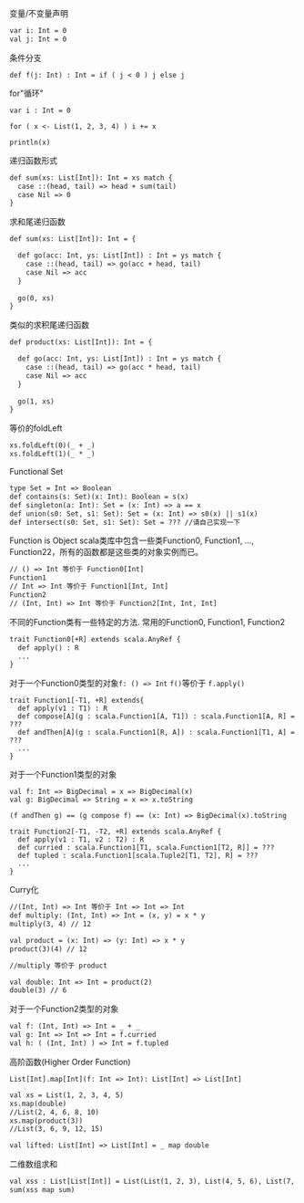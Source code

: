 变量/不变量声明
```dtd
var i: Int = 0
val j: Int = 0
```

条件分支
```
def f(j: Int) : Int = if ( j < 0 ) j else j
```

for"循环"
```
var i : Int = 0

for ( x <- List(1, 2, 3, 4) ) i += x

println(x)
```

递归函数形式
```dtd
def sum(xs: List[Int]): Int = xs match {
  case ::(head, tail) => head + sum(tail)
  case Nil => 0
}
```

求和尾递归函数
```dtd
def sum(xs: List[Int]): Int = {

  def go(acc: Int, ys: List[Int]) : Int = ys match {
    case ::(head, tail) => go(acc + head, tail) 
    case Nil => acc
  }  
  
  go(0, xs)  
}
```
类似的求积尾递归函数
```dtd
def product(xs: List[Int]): Int = {

  def go(acc: Int, ys: List[Int]) : Int = ys match {
    case ::(head, tail) => go(acc * head, tail) 
    case Nil => acc
  }  
  
  go(1, xs)  
}
```
等价的foldLeft
```dtd
xs.foldLeft(0)(_ + _)
xs.foldLeft(1)(_ * _)
```

Functional Set
```dtd
type Set = Int => Boolean
def contains(s: Set)(x: Int): Boolean = s(x)
def singleton(a: Int): Set = (x: Int) => a == x
def union(s0: Set, s1: Set): Set = (x: Int) => s0(x) || s1(x)
def intersect(s0: Set, s1: Set): Set = ??? //请自己实现一下

```
Function is Object
scala类库中包含一些类Function0, Function1, ..., Function22，所有的函数都是这些类的对象实例而已。
```dtd
// () => Int 等价于 Function0[Int]
Function1
// Int => Int 等价于 Function1[Int, Int]
Function2
// (Int, Int) => Int 等价于 Function2[Int, Int, Int]
```
不同的Function类有一些特定的方法. 常用的Function0, Function1, Function2
```dtd
trait Function0[+R] extends scala.AnyRef {
  def apply() : R
  ... 
}
```
对于一个Function0类型的对象```f: () => Int``` ```f()```等价于 ```f.apply()```

```
trait Function1[-T1, +R] extends{
  def apply(v1 : T1) : R
  def compose[A](g : scala.Function1[A, T1]) : scala.Function1[A, R] = ???
  def andThen[A](g : scala.Function1[R, A]) : scala.Function1[T1, A] = ???
  ...
}
```
对于一个Function1类型的对象
```
val f: Int => BigDecimal = x => BigDecimal(x)
val g: BigDecimal => String = x => x.toString

(f andThen g) == (g compose f) == (x: Int) => BigDecimal(x).toString
```
```
trait Function2[-T1, -T2, +R] extends scala.AnyRef {
  def apply(v1 : T1, v2 : T2) : R
  def curried : scala.Function1[T1, scala.Function1[T2, R]] = ??? 
  def tupled : scala.Function1[scala.Tuple2[T1, T2], R] = ???
  ...
}
```
Curry化
```dtd
//(Int, Int) => Int 等价于 Int => Int => Int
def multiply: (Int, Int) => Int = (x, y) = x * y
multiply(3, 4) // 12

val product = (x: Int) => (y: Int) => x * y
product(3)(4) // 12

//multiply 等价于 product

val double: Int => Int = product(2)
double(3) // 6
```

对于一个Function2类型的对象
```dtd
val f: (Int, Int) => Int = _ + _
val g: Int => Int => Int = f.curried
val h: ( (Int, Int) ) => Int = f.tupled
```

高阶函数(Higher Order Function)
```
List[Int].map[Int](f: Int => Int): List[Int] => List[Int]
```
```dtd
val xs = List(1, 2, 3, 4, 5)
xs.map(double)
//List(2, 4, 6, 8, 10)
xs.map(product(3))
//List(3, 6, 9, 12, 15) 

val lifted: List[Int] => List[Int] = _ map double
```  

二维数组求和
```dtd
val xss : List[List[Int]] = List(List(1, 2, 3), List(4, 5, 6), List(7, 8, 9, 10)
sum(xss map sum)
```